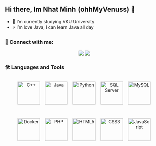 ## Hi there, Im Nhat Minh (ohhMyVenuss) 👋
- 🔭 I’m currently studying VKU University
- ⚡ I’m love Java, I can learn Java all day
### 🔗 Connect with me:
<p align="center">
  <a href="https://www.facebook.com/nhatminh.huynh.526438"><img src="https://img.shields.io/badge/Facebook-1877F2?style=flat&logo=facebook&logoColor=white&logoWidth=40"/></a>
  <a href="https://github.com/ohhMyVenuss"><img src="https://img.shields.io/badge/GitHub-181717?style=flat&logo=github&logoColor=white&logoWidth=40"/></a>
</p>

### 🛠️ Languages and Tools
<div align="center" style="display: flex; flex-wrap: wrap; justify-content: center; gap: 16px;">

  <img src="https://img.shields.io/badge/C%2B%2B-00599C?style=flat&logo=c%2B%2B&logoColor=white"
       alt="C++" width="72"/>

  <img src="https://img.shields.io/badge/Java-ED8B00?style=flat&logo=java&logoColor=white"
       alt="Java" width="72"/>

  <img src="https://img.shields.io/badge/Python-3776AB?style=flat&logo=python&logoColor=white"
       alt="Python" width="72"/>

  <img src="https://img.shields.io/badge/SQL%20Server-CC2927?style=flat&logo=microsoft-sql-server&logoColor=white"
       alt="SQL Server" width="72"/>

  <img src="https://img.shields.io/badge/MySQL-4479A1?style=flat&logo=mysql&logoColor=white"
       alt="MySQL" width="72"/>

  <img src="https://img.shields.io/badge/Docker-2496ED?style=flat&logo=docker&logoColor=white"
       alt="Docker" width="72"/>

  <img src="https://img.shields.io/badge/PHP-777BB4?style=flat&logo=php&logoColor=white"
       alt="PHP" width="72"/>

  <img src="https://img.shields.io/badge/HTML5-E34F26?style=flat&logo=html5&logoColor=white"
       alt="HTML5" width="72"/>

  <img src="https://img.shields.io/badge/CSS3-1572B6?style=flat&logo=css3&logoColor=white"
       alt="CSS3" width="72"/>

  <img src="https://img.shields.io/badge/JavaScript-F7DF1E?style=flat&logo=javascript&logoColor=black"
       alt="JavaScript" width="72"/>

</div>



